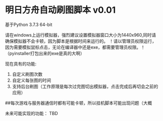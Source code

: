 # 明日方舟自动刷图脚本 v0.01

基于Python 3.7.3 64-bit

请在windows上运行模拟器，强烈建议设置模拟器窗口大小为1440x960,同时请确保模拟器不会卡顿，因为脚本是根据时间来运行的。
！请以管理员权限运行，因为需要模拟鼠标点击，无论在编译器中还是exe，都需要管理员权限。！（pyinstaller打包出来的exe是真的大啊）


现在具有的功能:
  1. 自定义刷图次数
  2. 自定义每张图的时间
  3. 支持后台刷图（工作原理是每次过完图切出模拟器，点击完成后再切会之前的应用）
  
##每次游戏与服务器通信时都有可能卡顿，所以挂机脚本可能出现问题（大概

未来可能实现的功能：
TBD
